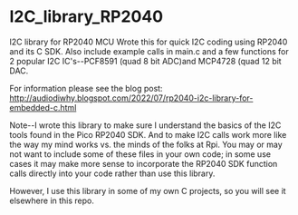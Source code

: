 # I2C_library_RP2040
I2C library for RP2040 MCU
Wrote this for quick I2C coding using RP2040 and its C SDK.  Also include example calls in main.c and a few functions for 2 popular I2C IC's--PCF8591 (quad 8 bit ADC)and MCP4728 (quad 12 bit DAC.  

For information please see the blog post: http://audiodiwhy.blogspot.com/2022/07/rp2040-i2c-library-for-embedded-c.html

Note--I wrote this library to make sure I understand the basics of the I2C tools found in the Pico RP2040 SDK. And to make I2C calls work more like the way my mind works vs. the minds of the folks at Rpi. You may or may not want to include some of these files in your own code; in some use cases it may make more sense to incorporate the RP2040 SDK function calls directly into your code rather than use this library. 

However, I use this library in some of my own C projects, so you will see it elsewhere in this repo.
